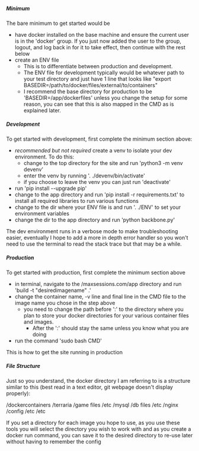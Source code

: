 ##### Minimum #####

The bare minimum to get started would be 
- have docker installed on the base machine and ensure the current user is in the 'docker' group. If you just now added the user to the group, logout, and log back in for it to take effect, then continue with the rest below
- create an ENV file
	- This is to differentiate between production and development. 
	- The ENV file for development typically would be whatever path to your test directory and just have 1 line that looks like "export BASEDIR=/path/to/docker/files/external/to/containers" 
	- I recommend the base directory for production to be 'BASEDIR=/app/dockerfiles' unless you change the setup for some reason, you can see that this is also mapped in the CMD as is explained later.



##### Development #####

To get started with development, first complete the minimum section above:
- *recommended but not required* create a venv  to isolate your dev environment. To do this:
	- change to the top directory for the site and run 'python3 -m venv devenv'
	- enter the venv by running '. ./devenv/bin/activate'
	- if you choose to leave the venv you can just run 'deactivate'
- run 'pip install --upgrade pip'
- change to the app directory and run 'pip install -r requirements.txt' to install all required libraries to run various functions
- change to the dir where your ENV file is and run '. ./ENV' to set your environment variables
- change the dir to the app directory and run 'python backbone.py'

The dev environment runs in a verbose mode to make troubleshooting easier, eventually I hope to add a more in depth error handler so you won't need to use the terminal to read the stack trace but that may be a while.



##### Production #####

To get started with production, first complete the minimum section above
- in terminal, navigate to the /maxsessions.com/app directory and run 'build -t "desiredimagename" .'
- change the container name, -v line and final line in the CMD file to the image name you chose in the step above 
	- you need to change the path before ':' to the directory where you plan to store your docker directories for your various container files and images. 
		- After the ':' should stay the same unless you know what you are doing
- run the command 'sudo bash CMD'

This is how to get the site running in production



##### File Structure #####

Just so you understand, the docker directory I am referring to is a structure similar to this (best read in a text editor, git webpage doesn't display properly):

/dockercontainers
	/terraria
		/game files
		/etc
	/mysql
		/db files
		/etc
	/nginx
		/config
		/etc
	/etc



If you set a directory for each image you hope to use, as you use these tools you will select the directory you wish to work with and as you create a docker run command, you can save it to the desired directory to re-use later
without having to remember the config
